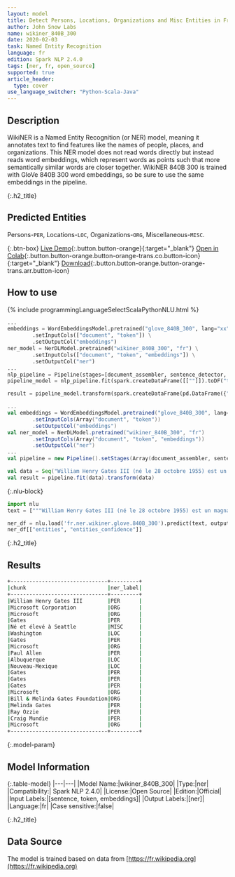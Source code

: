 ```yaml
---
layout: model
title: Detect Persons, Locations, Organizations and Misc Entities in French (WikiNER 840B 300)
author: John Snow Labs
name: wikiner_840B_300
date: 2020-02-03
task: Named Entity Recognition
language: fr
edition: Spark NLP 2.4.0
tags: [ner, fr, open_source]
supported: true
article_header:
  type: cover
use_language_switcher: "Python-Scala-Java"
---
```


## Description
WikiNER is a Named Entity Recognition (or NER) model, meaning it annotates text to find features like the names of people, places, and organizations. This NER model does not read words directly but instead reads word embeddings, which represent words as points such that more semantically similar words are closer together. WikiNER 840B 300 is trained with GloVe 840B 300 word embeddings, so be sure to use the same embeddings in the pipeline.


{:.h2_title}
## Predicted Entities 
Persons-`PER`, Locations-`LOC`, Organizations-`ORG`, Miscellaneous-`MISC`.



{:.btn-box}
[Live Demo](https://demo.johnsnowlabs.com/public/NER_FR){:.button.button-orange}{:target="_blank"}
[Open in Colab](https://colab.research.google.com/github/JohnSnowLabs/spark-nlp-workshop/blob/master/tutorials/streamlit_notebooks/NER_FR.ipynb){:.button.button-orange.button-orange-trans.co.button-icon}{:target="_blank"}
[Download](https://s3.amazonaws.com/auxdata.johnsnowlabs.com/public/models/wikiner_840B_300_fr_2.4.0_2.4_1579699913554.zip){:.button.button-orange.button-orange-trans.arr.button-icon}

## How to use 

<div class="tabs-box" markdown="1">

{% include programmingLanguageSelectScalaPythonNLU.html %}

```python
...
embeddings = WordEmbeddingsModel.pretrained("glove_840B_300", lang="xx") \
        .setInputCols(["document", "token"]) \
        .setOutputCol("embeddings")
ner_model = NerDLModel.pretrained("wikiner_840B_300", "fr") \
        .setInputCols(["document", "token", "embeddings"]) \
        .setOutputCol("ner")
...        
nlp_pipeline = Pipeline(stages=[document_assembler, sentence_detector, tokenizer, embeddings, ner_model, ner_converter])
pipeline_model = nlp_pipeline.fit(spark.createDataFrame([[""]]).toDF("text"))

result = pipeline_model.transform(spark.createDataFrame(pd.DataFrame({"text": ["""William Henry Gates III (né le 28 octobre 1955) est un magnat des affaires, développeur de logiciels, investisseur et philanthrope américain. Il est surtout connu comme le co-fondateur de Microsoft Corporation. Au cours de sa carrière chez Microsoft, Gates a occupé les postes de président, chef de la direction (PDG), président et architecte logiciel en chef, tout en étant le plus grand actionnaire individuel jusqu"en mai 2014. Il est l"un des entrepreneurs et pionniers les plus connus du révolution des micro-ordinateurs des années 1970 et 1980. Né et élevé à Seattle, Washington, Gates a cofondé Microsoft avec son ami d"enfance Paul Allen en 1975, à Albuquerque, au Nouveau-Mexique; il est devenu la plus grande société de logiciels informatiques au monde. Gates a dirigé l"entreprise en tant que président-directeur général jusqu"à sa démission en tant que PDG en janvier 2000, mais il est resté président et est devenu architecte logiciel en chef. À la fin des années 1990, Gates avait été critiqué pour ses tactiques commerciales, considérées comme anticoncurrentielles. Cette opinion a été confirmée par de nombreuses décisions de justice. En juin 2006, Gates a annoncé qu"il passerait à un poste à temps partiel chez Microsoft et à un emploi à temps plein à la Bill & Melinda Gates Foundation, la fondation caritative privée que lui et sa femme, Melinda Gates, ont créée en 2000. Il a progressivement transféré ses fonctions à Ray Ozzie et Craig Mundie. Il a démissionné de son poste de président de Microsoft en février 2014 et a assumé un nouveau poste de conseiller technologique pour soutenir le nouveau PDG Satya Nadella."""]})))
```

```scala
...
val embeddings = WordEmbeddingsModel.pretrained("glove_840B_300", lang="xx")
        .setInputCols(Array("document", "token"))
        .setOutputCol("embeddings")
val ner_model = NerDLModel.pretrained("wikiner_840B_300", "fr")
        .setInputCols(Array("document", "token", "embeddings"))
        .setOutputCol("ner")
...
val pipeline = new Pipeline().setStages(Array(document_assembler, sentence_detector, tokenizer, embeddings, ner_model, ner_converter))

val data = Seq("William Henry Gates III (né le 28 octobre 1955) est un magnat des affaires, développeur de logiciels, investisseur et philanthrope américain. Il est surtout connu comme le co-fondateur de Microsoft Corporation. Au cours de sa carrière chez Microsoft, Gates a occupé les postes de président, chef de la direction (PDG), président et architecte logiciel en chef, tout en étant le plus grand actionnaire individuel jusqu"en mai 2014. Il est l"un des entrepreneurs et pionniers les plus connus du révolution des micro-ordinateurs des années 1970 et 1980. Né et élevé à Seattle, Washington, Gates a cofondé Microsoft avec son ami d"enfance Paul Allen en 1975, à Albuquerque, au Nouveau-Mexique; il est devenu la plus grande société de logiciels informatiques au monde. Gates a dirigé l"entreprise en tant que président-directeur général jusqu"à sa démission en tant que PDG en janvier 2000, mais il est resté président et est devenu architecte logiciel en chef. À la fin des années 1990, Gates avait été critiqué pour ses tactiques commerciales, considérées comme anticoncurrentielles. Cette opinion a été confirmée par de nombreuses décisions de justice. En juin 2006, Gates a annoncé qu"il passerait à un poste à temps partiel chez Microsoft et à un emploi à temps plein à la Bill & Melinda Gates Foundation, la fondation caritative privée que lui et sa femme, Melinda Gates, ont créée en 2000. Il a progressivement transféré ses fonctions à Ray Ozzie et Craig Mundie. Il a démissionné de son poste de président de Microsoft en février 2014 et a assumé un nouveau poste de conseiller technologique pour soutenir le nouveau PDG Satya Nadella.").toDF("text")
val result = pipeline.fit(data).transform(data)
```

{:.nlu-block}
```python
import nlu
text = ["""William Henry Gates III (né le 28 octobre 1955) est un magnat des affaires, développeur de logiciels, investisseur et philanthrope américain. Il est surtout connu comme le co-fondateur de Microsoft Corporation. Au cours de sa carrière chez Microsoft, Gates a occupé les postes de président, chef de la direction (PDG), président et architecte logiciel en chef, tout en étant le plus grand actionnaire individuel jusqu'en mai 2014. Il est l'un des entrepreneurs et pionniers les plus connus du révolution des micro-ordinateurs des années 1970 et 1980. Né et élevé à Seattle, Washington, Gates a cofondé Microsoft avec son ami d'enfance Paul Allen en 1975, à Albuquerque, au Nouveau-Mexique; il est devenu la plus grande société de logiciels informatiques au monde. Gates a dirigé l'entreprise en tant que président-directeur général jusqu'à sa démission en tant que PDG en janvier 2000, mais il est resté président et est devenu architecte logiciel en chef. À la fin des années 1990, Gates avait été critiqué pour ses tactiques commerciales, considérées comme anticoncurrentielles. Cette opinion a été confirmée par de nombreuses décisions de justice. En juin 2006, Gates a annoncé qu'il passerait à un poste à temps partiel chez Microsoft et à un emploi à temps plein à la Bill & Melinda Gates Foundation, la fondation caritative privée que lui et sa femme, Melinda Gates, ont créée en 2000. Il a progressivement transféré ses fonctions à Ray Ozzie et Craig Mundie. Il a démissionné de son poste de président de Microsoft en février 2014 et a assumé un nouveau poste de conseiller technologique pour soutenir le nouveau PDG Satya Nadella."""]

ner_df = nlu.load('fr.ner.wikiner.glove.840B_300').predict(text, output_level = "chunk")
ner_df[["entities", "entities_confidence"]]
```

</div>

{:.h2_title}
## Results

```bash
+-------------------------------+---------+
|chunk                          |ner_label|
+-------------------------------+---------+
|William Henry Gates III        |PER      |
|Microsoft Corporation          |ORG      |
|Microsoft                      |ORG      |
|Gates                          |PER      |
|Né et élevé à Seattle          |MISC     |
|Washington                     |LOC      |
|Gates                          |PER      |
|Microsoft                      |ORG      |
|Paul Allen                     |PER      |
|Albuquerque                    |LOC      |
|Nouveau-Mexique                |LOC      |
|Gates                          |PER      |
|Gates                          |PER      |
|Gates                          |PER      |
|Microsoft                      |ORG      |
|Bill & Melinda Gates Foundation|ORG      |
|Melinda Gates                  |PER      |
|Ray Ozzie                      |PER      |
|Craig Mundie                   |PER      |
|Microsoft                      |ORG      |
+-------------------------------+---------+
```


{:.model-param}
## Model Information

{:.table-model}
|---|---|
|Model Name:|wikiner_840B_300|
|Type:|ner|
|Compatibility:| Spark NLP 2.4.0|
|License:|Open Source|
|Edition:|Official|
|Input Labels:|[sentence, token, embeddings]|
|Output Labels:|[ner]|
|Language:|fr|
|Case sensitive:|false|


{:.h2_title}
## Data Source
The model is trained based on data from [https://fr.wikipedia.org](https://fr.wikipedia.org)